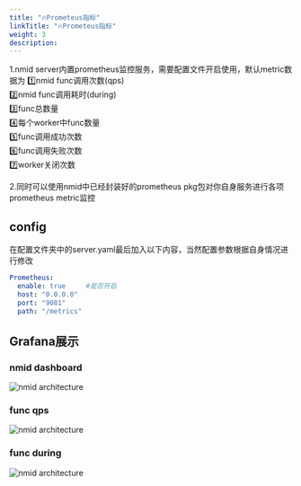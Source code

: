 ```yaml
---
title: "🔥Prometeus指标"
linkTitle: "🔥Prometeus指标"
weight: 3
description:
---
```


1.nmid server内置prometheus监控服务，需要配置文件开启使用，默认metric数据为
1️⃣nmid func调用次数(qps)  
2️⃣nmid func调用耗时(during)  
3️⃣func总数量  
4️⃣每个worker中func数量  
5️⃣func调用成功次数  
6️⃣func调用失败次数  
7️⃣worker关闭次数  

2.同时可以使用nmid中已经封装好的prometheus pkg包对你自身服务进行各项prometheus metric监控  

## config
在配置文件夹中的server.yaml最后加入以下内容，当然配置参数根据自身情况进行修改

```yml
Prometheus:
  enable: true     #是否开启
  host: "0.0.0.0"
  port: "9081"
  path: "/metrics"
```

## Grafana展示 

### nmid dashboard  

<img src="/images/dashboard.jpg" alt="nmid architecture"/>  

### func qps

<img src="/images/qps.png" alt="nmid architecture"/>  

### func during

<img src="/images/during.png" alt="nmid architecture"/>  

